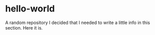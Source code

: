 # hello-world
A random repository
I decided that I needed to write a little info in this section. Here it is. 
